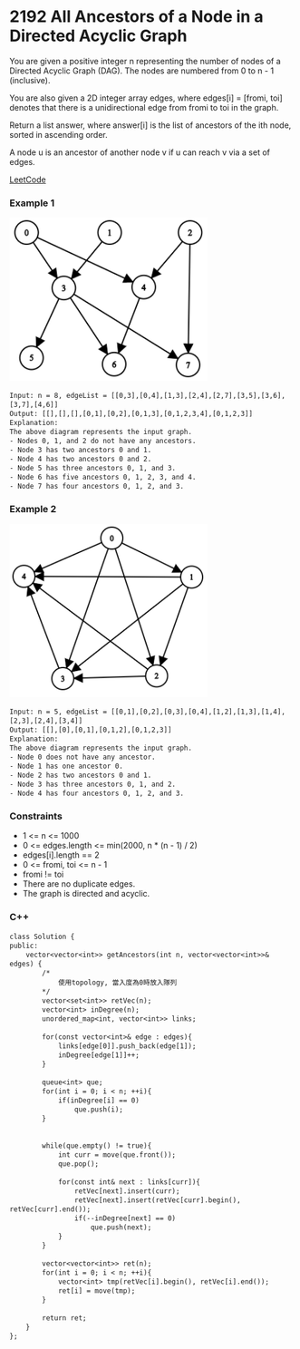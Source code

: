 # 2192 All Ancestors of a Node in a Directed Acyclic Graph

You are given a positive integer n representing the number of nodes of a Directed Acyclic Graph (DAG). The nodes are numbered from 0 to n - 1 (inclusive).

You are also given a 2D integer array edges, where edges[i] = [fromi, toi] denotes that there is a unidirectional edge from fromi to toi in the graph.

Return a list answer, where answer[i] is the list of ancestors of the ith node, sorted in ascending order.

A node u is an ancestor of another node v if u can reach v via a set of edges.


[LeetCode](https://leetcode.cn/problems/all-ancestors-of-a-node-in-a-directed-acyclic-graph/)

### Example 1

<img src="img/2192_1.png" width = "350"/>

```
Input: n = 8, edgeList = [[0,3],[0,4],[1,3],[2,4],[2,7],[3,5],[3,6],[3,7],[4,6]]
Output: [[],[],[],[0,1],[0,2],[0,1,3],[0,1,2,3,4],[0,1,2,3]]
Explanation:
The above diagram represents the input graph.
- Nodes 0, 1, and 2 do not have any ancestors.
- Node 3 has two ancestors 0 and 1.
- Node 4 has two ancestors 0 and 2.
- Node 5 has three ancestors 0, 1, and 3.
- Node 6 has five ancestors 0, 1, 2, 3, and 4.
- Node 7 has four ancestors 0, 1, 2, and 3.
```

### Example 2

<img src="img/2192_2.png" width = "350"/>

```
Input: n = 5, edgeList = [[0,1],[0,2],[0,3],[0,4],[1,2],[1,3],[1,4],[2,3],[2,4],[3,4]]
Output: [[],[0],[0,1],[0,1,2],[0,1,2,3]]
Explanation:
The above diagram represents the input graph.
- Node 0 does not have any ancestor.
- Node 1 has one ancestor 0.
- Node 2 has two ancestors 0 and 1.
- Node 3 has three ancestors 0, 1, and 2.
- Node 4 has four ancestors 0, 1, 2, and 3.
```

### Constraints

* 1 <= n <= 1000
* 0 <= edges.length <= min(2000, n * (n - 1) / 2)
* edges[i].length == 2
* 0 <= fromi, toi <= n - 1
* fromi != toi
* There are no duplicate edges.
* The graph is directed and acyclic.

### C++ 

```
class Solution {
public:
    vector<vector<int>> getAncestors(int n, vector<vector<int>>& edges) {
        /*
            使用topology, 當入度為0時放入隊列
        */
        vector<set<int>> retVec(n);
        vector<int> inDegree(n);
        unordered_map<int, vector<int>> links;
        
        for(const vector<int>& edge : edges){
            links[edge[0]].push_back(edge[1]);
            inDegree[edge[1]]++;
        }

        queue<int> que;
        for(int i = 0; i < n; ++i){
            if(inDegree[i] == 0)
                que.push(i);
        }

        
        while(que.empty() != true){
            int curr = move(que.front());
            que.pop();
        
            for(const int& next : links[curr]){
                retVec[next].insert(curr);
                retVec[next].insert(retVec[curr].begin(), retVec[curr].end());  
                if(--inDegree[next] == 0)
                    que.push(next);
            }
        }
        
        vector<vector<int>> ret(n);
        for(int i = 0; i < n; ++i){
            vector<int> tmp(retVec[i].begin(), retVec[i].end());
            ret[i] = move(tmp);
        }

        return ret;
    }
};
```